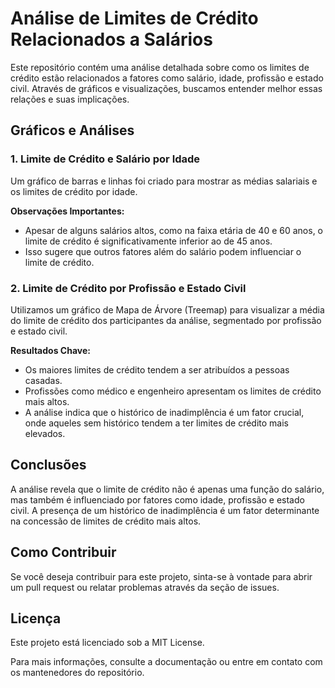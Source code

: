 # Análise de Limites de Crédito Relacionados a Salários

Este repositório contém uma análise detalhada sobre como os limites de crédito estão relacionados a fatores como salário, idade, profissão e estado civil. Através de gráficos e visualizações, buscamos entender melhor essas relações e suas implicações.

## Gráficos e Análises

### 1. Limite de Crédito e Salário por Idade

Um gráfico de barras e linhas foi criado para mostrar as médias salariais e os limites de crédito por idade.

**Observações Importantes:**

- Apesar de alguns salários altos, como na faixa etária de 40 e 60 anos, o limite de crédito é significativamente inferior ao de 45 anos.
- Isso sugere que outros fatores além do salário podem influenciar o limite de crédito.

### 2. Limite de Crédito por Profissão e Estado Civil

Utilizamos um gráfico de Mapa de Árvore (Treemap) para visualizar a média do limite de crédito dos participantes da análise, segmentado por profissão e estado civil.

**Resultados Chave:**

- Os maiores limites de crédito tendem a ser atribuídos a pessoas casadas.
- Profissões como médico e engenheiro apresentam os limites de crédito mais altos.
- A análise indica que o histórico de inadimplência é um fator crucial, onde aqueles sem histórico tendem a ter limites de crédito mais elevados.

## Conclusões

A análise revela que o limite de crédito não é apenas uma função do salário, mas também é influenciado por fatores como idade, profissão e estado civil. A presença de um histórico de inadimplência é um fator determinante na concessão de limites de crédito mais altos.

## Como Contribuir

Se você deseja contribuir para este projeto, sinta-se à vontade para abrir um pull request ou relatar problemas através da seção de issues.

## Licença

Este projeto está licenciado sob a MIT License.

Para mais informações, consulte a documentação ou entre em contato com os mantenedores do repositório.
